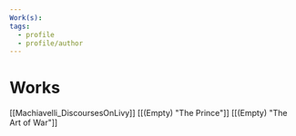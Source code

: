 ```yaml
---
Work(s): 
tags:
  - profile
  - profile/author
---
```

# Works

[[Machiavelli_DiscoursesOnLivy]]
[[(Empty) "The Prince"]]
[[(Empty) "The Art of War"]]


